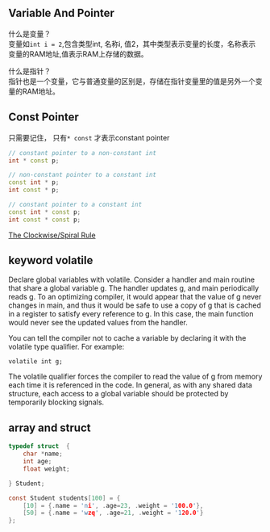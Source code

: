 ##  Variable And Pointer

什么是变量？    
变量如`int i = 2`,包含类型int, 名称i, 值2，其中类型表示变量的长度，名称表示变量的RAM地址,值表示RAM上存储的数据。

什么是指针？    
指针也是一个变量，它与普通变量的区别是，存储在指针变量里的值是另外一个变量的RAM地址。


## Const Pointer

只需要记住， 只有`* const` 才表示constant pointer  

```C++
// constant pointer to a non-constant int
int * const p;

// non-constant pointer to a constant int
const int * p;
int const * p;

// constant pointer to a constant int
const int * const p;
int const * const p;
```

[The Clockwise/Spiral Rule](https://c-faq.com/decl/spiral.anderson.html)

## keyword volatile

Declare global variables with volatile. Consider a handler and main routine that share a global variable g. The handler updates g, and main periodically reads g. To an optimizing compiler, it would appear that the value of g never changes in main, and thus it would be safe to use a copy of g that is cached in a register to satisfy every reference to g. In this case, the main function would never see the updated values from the handler.

You can tell the compiler not to cache a variable by declaring it with the volatile type qualifier. For example:
```
volatile int g;
```
The volatile qualifier forces the compiler to read the value of g from memory each time it is referenced in the code. In general, as with any shared data structure, each access to a global variable should be protected by temporarily blocking signals.


## array and struct

```C
typedef struct  {
	char *name;
	int age;
	float weight;

} Student;

const Student students[100] = {
	[10] = {.name = 'ni', .age=23, .weight = '100.0'},
	[50] = {.name = 'wzq', .age=21, .weight = '120.0'}
};
```


